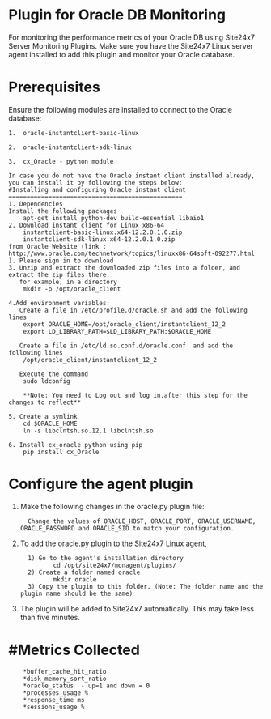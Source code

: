 Plugin for Oracle DB Monitoring
=====================================

For monitoring the performance metrics of your Oracle DB using Site24x7 Server Monitoring Plugins. Make sure you have the Site24x7 Linux server agent installed to add this plugin and monitor your Oracle database.
  

Prerequisites
=============


Ensure the following modules are installed to connect to the Oracle database:
    
    1. 	oracle-instantclient-basic-linux
	
    2.	oracle-instantclient-sdk-linux
	
    3.  cx_Oracle - python module
	
	In case you do not have the Oracle instant client installed already, you can install it by following the steps below:
	#Installing and configuring Oracle instant client
	================================================
	1. Dependencies
	Install the following packages
		apt-get install python-dev build-essential libaio1
	2. Download instant client for Linux x86-64 
		instantclient-basic-linux.x64-12.2.0.1.0.zip
		instantclient-sdk-linux.x64-12.2.0.1.0.zip  
	from Oracle Website (link : http://www.oracle.com/technetwork/topics/linuxx86-64soft-092277.html ). Please sign in to download
	3. Unzip and extract the downloaded zip files into a folder, and extract the zip files there.
	   for example, in a directory 
		mkdir -p /opt/oracle_client 
		
	4.Add environment variables:
   	   Create a file in /etc/profile.d/oracle.sh and add the following lines
		export ORACLE_HOME=/opt/oracle_client/instantclient_12_2
		export LD_LIBRARY_PATH=$LD_LIBRARY_PATH:$ORACLE_HOME
		
	   Create a file in /etc/ld.so.conf.d/oracle.conf  and add the following lines
		/opt/oracle_client/instantclient_12_2
	   	
	   Execute the command
		sudo ldconfig
		
		**Note: You need to Log out and log in,after this step for the changes to reflect**

	5. Create a symlink 
		cd $ORACLE_HOME
		ln -s libclntsh.so.12.1 libclntsh.so
		
	6. Install cx_oracle python using pip
		pip install cx_Oracle

Configure the agent plugin
==========================
 
1. Make the following changes in the oracle.py plugin file:
           
         Change the values of ORACLE_HOST, ORACLE_PORT, ORACLE_USERNAME, ORACLE_PASSWORD and ORACLE_SID to match your configuration.
2. To add the oracle.py plugin to the Site24x7 Linux agent, 
       
         1) Go to the agent's installation directory
                cd /opt/site24x7/monagent/plugins/
         2) Create a folder named oracle
                mkdir oracle
         3) Copy the plugin to this folder. (Note: The folder name and the plugin name should be the same)
3. The plugin will be added to Site24x7 automatically. This may take less than five minutes.


#Metrics Collected
===================
		*buffer_cache_hit_ratio
		*disk_memory_sort_ratio
		*oracle_status  - up=1 and down = 0
		*processes_usage % 
		*response_time ms
		*sessions_usage %


